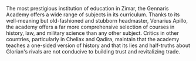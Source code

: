The most prestigious institution of education in Zimar, the Gennaris Academy offers a wide range of subjects in its curriculum. Thanks to its well-meaning but old-fashioned and stubborn headmaster, Venarius Apillo, the academy offers a far more comprehensive selection of courses in history, law, and military science than any other subject. Critics in other countries, particularly in Cheliax and Qadira, maintain that the academy teaches a one-sided version of history and that its lies and half-truths about Glorian's rivals are not conducive to building trust and revitalizing trade.